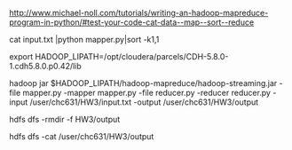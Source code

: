 http://www.michael-noll.com/tutorials/writing-an-hadoop-mapreduce-program-in-python/#test-your-code-cat-data--map--sort--reduce

cat input.txt |python mapper.py|sort -k1,1

export HADOOP_LIPATH=/opt/cloudera/parcels/CDH-5.8.0-1.cdh5.8.0.p0.42/lib

hadoop jar $HADOOP_LIPATH/hadoop-mapreduce/hadoop-streaming.jar -file mapper.py -mapper mapper.py -file reducer.py -reducer reducer.py -input /user/chc631/HW3/input.txt -output /user/chc631/HW3/output

hdfs dfs -rmdir -f HW3/output

hdfs dfs -cat /user/chc631/HW3/output
